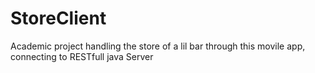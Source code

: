 # StoreClient
Academic project handling the store of a lil  bar through this movile app, connecting to RESTfull java Server
